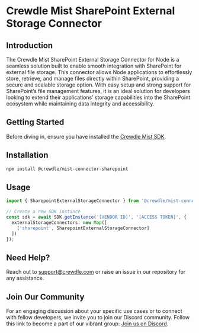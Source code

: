 # Crewdle Mist SharePoint External Storage Connector

## Introduction

The Crewdle Mist SharePoint External Storage Connector for Node is a seamless solution built to enable smooth integration with SharePoint for external file storage. This connector allows Node applications to effortlessly store, retrieve, and manage files directly within SharePoint, providing a secure and scalable storage option. With easy setup and strong support for SharePoint’s file management features, it is an ideal solution for developers looking to extend their applications’ storage capabilities into the SharePoint ecosystem while maintaining data integrity and accessibility.

## Getting Started

Before diving in, ensure you have installed the [Crewdle Mist SDK](https://www.npmjs.com/package/@crewdle/web-sdk).

## Installation

```bash
npm install @crewdle/mist-connector-sharepoint
```

## Usage

```TypeScript
import { SharepointExternalStorageConnector } from '@crewdle/mist-connector-sharepoint';

// Create a new SDK instance
const sdk = await SDK.getInstance('[VENDOR ID]', '[ACCESS TOKEN]', {
  externalStorageConnectors: new Map([
    ['sharepoint', SharepointExternalStorageConnector]
  ])
});
```

## Need Help?

Reach out to support@crewdle.com or raise an issue in our repository for any assistance.

## Join Our Community

For an engaging discussion about your specific use cases or to connect with fellow developers, we invite you to join our Discord community. Follow this link to become a part of our vibrant group: [Join us on Discord](https://discord.gg/XJ3scBYX).

